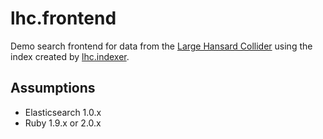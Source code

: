 # lhc.frontend

Demo search frontend for data from the 
[Large Hansard Collider](https://github.com/lizconlan/large-hansard-collider) 
using the index created by 
[lhc.indexer](https://github.com/lizconlan/lhc.indexer).


## Assumptions

* Elasticsearch 1.0.x
* Ruby 1.9.x or 2.0.x